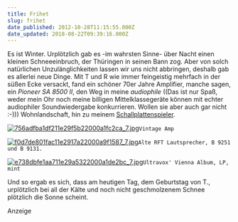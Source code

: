 ```yaml
---
title: Frihet
slug: frihet
date_published: 2012-10-28T11:15:55.000Z
date_updated: 2018-08-22T09:39:16.000Z
---
```


Es ist Winter. Urplötzlich gab es -im wahrsten Sinne- über Nacht einen kleinen Schneeeinbruch, der Thüringen in seinen Bann zog. Aber von solch natürlichen Unzulänglichkeiten lassen wir uns nicht abbringen, deshalb gab es allerlei neue Dinge. Mit T und R wie immer feingeistig mehrfach in der süßen Ecke versackt, fand ein schöner 70er Jahre Amplifier, manche sagen, ein *Pioneer SA 8500 II*, den Weg in meine *audiophile* ((Das ist nur Spaß, weder mein Ohr noch meine billigen Mittelklassegeräte können mit echter audiophiler Soundwiedergabe konkurrieren. Wollen sie aber auch gar nicht :-))) Wohnlandschaft, hin zu meinem [Schallplattenspieler](__GHOST_URL__/Krafft-Prinzmetal/skalen/2012/09/von-schallplatten-und-spielern.html).

[![756adfba1df211e29f5b22000a1fc2ca_7.jpg](__GHOST_URL__/Krafft-Prinzmetal/skalen/assets_c/2012/10/756adfba1df211e29f5b22000a1fc2ca_7-thumb-580x580-317.jpg)](__GHOST_URL__/Krafft-Prinzmetal/skalen/2012/10/28/frihet/756adfba1df211e29f5b22000a1fc2ca_7.jpg)`Vintage Amp`

[![f0d7de801fac11e2917a22000a9f1587_7.jpg](__GHOST_URL__/Krafft-Prinzmetal/skalen/assets_c/2012/10/f0d7de801fac11e2917a22000a9f1587_7-thumb-580x580-315.jpg)](__GHOST_URL__/Krafft-Prinzmetal/skalen/2012/10/28/frihet/f0d7de801fac11e2917a22000a9f1587_7.jpg)`Alte RFT Lautsprecher, B 9251 und B 9131.`

[![e738dbfe1aa711e29a5322000a1de2bc_7.jpg](__GHOST_URL__/Krafft-Prinzmetal/skalen/assets_c/2012/10/e738dbfe1aa711e29a5322000a1de2bc_7-thumb-580x580-313.jpg)](__GHOST_URL__/Krafft-Prinzmetal/skalen/2012/10/28/frihet/e738dbfe1aa711e29a5322000a1de2bc_7.jpg)`Ultravox' Vienna Album, LP, mint`

Und so ergab es sich, dass am heutigen Tag, dem Geburtstag von T., urplötzlich bei all der Kälte und noch nicht geschmolzenem Schnee plötzlich die Sonne scheint.

Anzeige
<!--
google_ad_client = "ca-pub-2423874063542870";
/* mt_breit_seite */
google_ad_slot = "1283354947";
google_ad_width = 300;
google_ad_height = 250;
//-->
